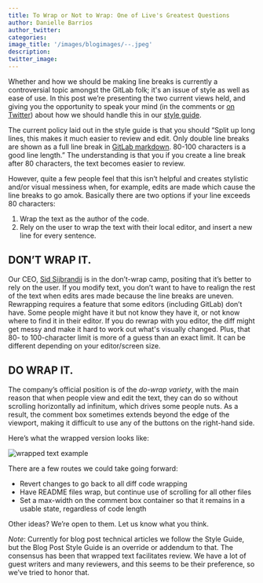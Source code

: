 ```yaml
---
title: To Wrap or Not to Wrap: One of Live's Greatest Questions
author: Danielle Barrios
author_twitter: 
categories: 
image_title: '/images/blogimages/--.jpeg'
description: 
twitter_image:
---
```


Whether and how we should be making line breaks is currently a controversial topic amongst the GitLab folk; 
it's an issue of style as well as ease of use. In this post we’re presenting the two current views held, and 
giving you the opportunity to speak your mind (in the comments or [on Twitter][twitter]) about how we should 
handle this in our [style guide][style-guide].
 
The current policy laid out in the style guide is that you should “Split up long lines, this makes it much easier to review and edit. 
Only double line breaks are shown as a full line break in [GitLab markdown][markdown]. 80-100 characters is a good line length.” 
The understanding is that you if you create a line break after 80 characters, the text becomes easier to review.

<!-- more -->
 
However, quite a few people feel that this isn’t helpful and creates stylistic and/or visual messiness when, 
for example, edits are made which cause the line breaks to go amok. Basically there are two options if your line exceeds 80 characters:
 
1. Wrap the text as the author of the code.
1. Rely on the user to wrap the text with their local editor, and insert a new line for every sentence.
 
## DON’T WRAP IT.
 
Our CEO, [Sid Sijbrandij][sid-twitter] is in the don’t-wrap camp, positing that it’s better to rely on the user. 
If you modify text, you don’t want to have to realign the rest of the text when edits ares made because the line 
breaks are uneven. Rewrapping requires a feature that some editors (including GitLab) don’t have. Some people 
might have it but not know they have it, or not know where to find it in their editor. If you do rewrap with you editor, 
the diff might get messy and make it hard to work out what's visually changed. Plus, that 80- to 100-character limit is 
more of a guess than an exact limit. It can be different depending on your editor/screen size.
 
 
## DO WRAP IT.
 
The company’s official position is of the *do-wrap variety*, with the main reason that when people view and edit the text, 
they can do so without scrolling horizontally ad infinitum, which drives some people nuts. As a result, the comment 
box sometimes extends beyond the edge of the viewport, making it difficult to use any of the buttons on the right-hand side. 

Here’s what the wrapped version looks like:
 
![wrapped text example](/images/blogimages/wrapped-text-exmaple.png)
 
There are a few routes we could take going forward:
 
- Revert changes to go back to all diff code wrapping
- Have README files wrap, but continue use of scrolling for all other files
- Set a max-width on the comment box container so that it remains in a usable state, regardless of code length
 
Other ideas? We’re open to them. Let us know what you think.
 
 
*Note*: Currently for blog post technical articles we follow the Style Guide, but the Blog Post Style Guide is an override or addendum to that. The consensus has been that wrapped text facilitates review. We have a lot of guest writers and many reviewers, and this seems to be their preference, so we’ve tried to honor that.

<!-- indentifiers -->

[markdown]: https://docs.gitlab.com/ce/user/markdown.html
[sid-twitter]: https://twitter.com/sytses
[style-guide]: https://docs.gitlab.com/ce/development/doc_styleguide.html#text
[twitter]: https://twitter.com/gitlab


 
